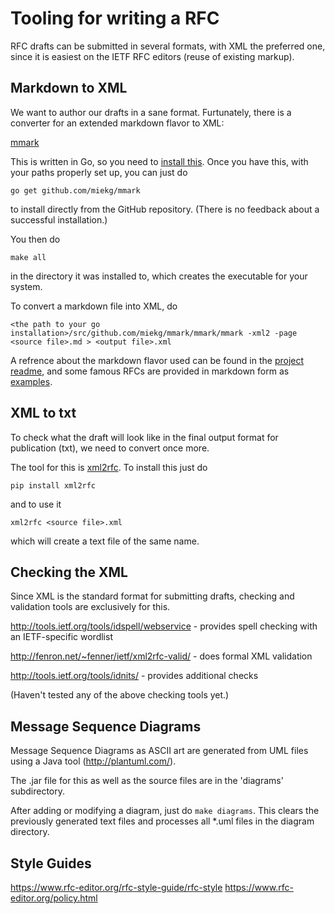 # Tooling for writing a RFC

RFC drafts can be submitted in several formats, with XML the preferred one, since it is easiest on the IETF RFC editors (reuse of existing markup).

## Markdown to XML

We want to author our drafts in a sane format. Furtunately, there is a converter for an extended markdown flavor to XML:

[mmark](https://github.com/miekg/mmark)

This is written in Go, so you need to [install this](https://golang.org/doc/install). Once you have this, with your paths properly set up, you can just do 

```
go get github.com/miekg/mmark
```

to install directly from the GitHub repository. (There is no feedback about a successful installation.)

You then do 

```
make all
```

in the directory it was installed to, which creates the executable for your system.

To convert a markdown file into XML, do 

```
<the path to your go installation>/src/github.com/miekg/mmark/mmark/mmark -xml2 -page <source file>.md > <output file>.xml
```

A refrence about the markdown flavor used can be found in the [project readme](https://github.com/miekg/mmark/blob/master/README.md), and some famous RFCs are provided in markdown form as [examples](https://github.com/miekg/mmark/tree/master/rfc).

## XML to txt

To check what the draft will look like in the final output format for publication (txt), we need to convert once more.

The tool for this is [xml2rfc](http://xml2rfc.ietf.org/). To install this just do 

```
pip install xml2rfc
```

and to use it 

```
xml2rfc <source file>.xml
```

which will create a text file of the same name.


## Checking the XML

Since XML is the standard format for submitting drafts, checking and validation tools are exclusively for this.

http://tools.ietf.org/tools/idspell/webservice - provides spell checking with an IETF-specific wordlist

http://fenron.net/~fenner/ietf/xml2rfc-valid/ - does formal XML validation

http://tools.ietf.org/tools/idnits/ - provides additional checks 

(Haven't tested any of the above checking tools yet.)


## Message Sequence Diagrams

Message Sequence Diagrams as ASCII art are generated from UML files using a Java tool (http://plantuml.com/).

The .jar file for this as well as the source files are in the 'diagrams' subdirectory.

After adding or modifying a diagram, just do `make diagrams`. This clears the previously generated text files and processes all *.uml files in the diagram directory.


## Style Guides

https://www.rfc-editor.org/rfc-style-guide/rfc-style
https://www.rfc-editor.org/policy.html
